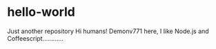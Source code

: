 # hello-world 
Just another  repository
Hi humans!
Demonv771 here, I like Node.js and Coffeescript............
